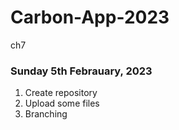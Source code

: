 # Carbon-App-2023
ch7


### Sunday 5th Febrauary, 2023

1. Create repository
2. Upload some files
3. Branching
